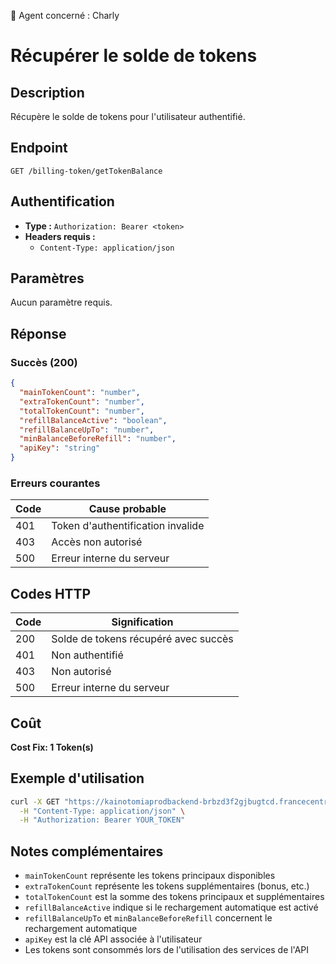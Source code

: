 🧠 Agent concerné : Charly
# Récupérer le solde de tokens

## Description
Récupère le solde de tokens pour l'utilisateur authentifié.

## Endpoint
```
GET /billing-token/getTokenBalance
```

## Authentification
- **Type :** `Authorization: Bearer <token>`
- **Headers requis :**
  - `Content-Type: application/json`

## Paramètres
Aucun paramètre requis.

## Réponse

### Succès (200)
```json
{
  "mainTokenCount": "number",
  "extraTokenCount": "number",
  "totalTokenCount": "number",
  "refillBalanceActive": "boolean",
  "refillBalanceUpTo": "number",
  "minBalanceBeforeRefill": "number",
  "apiKey": "string"
}
```

### Erreurs courantes

| Code | Cause probable |
|------|----------------|
| 401 | Token d'authentification invalide |
| 403 | Accès non autorisé |
| 500 | Erreur interne du serveur |

## Codes HTTP

| Code | Signification |
|------|---------------|
| 200 | Solde de tokens récupéré avec succès |
| 401 | Non authentifié |
| 403 | Non autorisé |
| 500 | Erreur interne du serveur |

## Coût
**Cost Fix: 1 Token(s)**

## Exemple d'utilisation

```bash
curl -X GET "https://kainotomiaprodbackend-brbzd3f2gjbugtcd.francecentral-01.azurewebsites.net/billing-token/getTokenBalance" \
  -H "Content-Type: application/json" \
  -H "Authorization: Bearer YOUR_TOKEN"
```

## Notes complémentaires
- `mainTokenCount` représente les tokens principaux disponibles
- `extraTokenCount` représente les tokens supplémentaires (bonus, etc.)
- `totalTokenCount` est la somme des tokens principaux et supplémentaires
- `refillBalanceActive` indique si le rechargement automatique est activé
- `refillBalanceUpTo` et `minBalanceBeforeRefill` concernent le rechargement automatique
- `apiKey` est la clé API associée à l'utilisateur
- Les tokens sont consommés lors de l'utilisation des services de l'API 